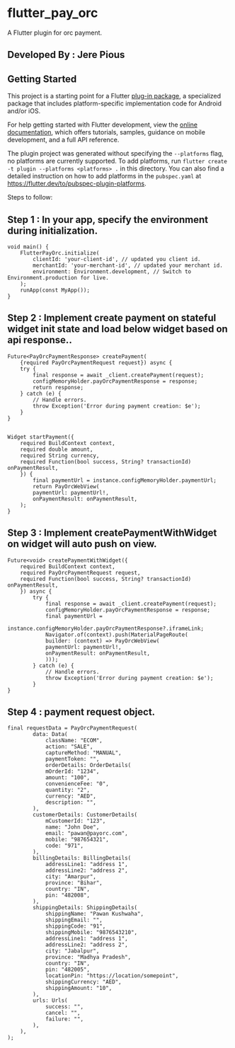 # flutter_pay_orc

A Flutter plugin for orc payment.

## Developed By : Jere Pious

## Getting Started

This project is a starting point for a Flutter
[plug-in package](https://flutter.dev/to/develop-plugins),
a specialized package that includes platform-specific implementation code for
Android and/or iOS.

For help getting started with Flutter development, view the
[online documentation](https://docs.flutter.dev), which offers tutorials,
samples, guidance on mobile development, and a full API reference.

The plugin project was generated without specifying the `--platforms` flag, no platforms are currently supported.
To add platforms, run `flutter create -t plugin --platforms <platforms> .` in this directory.
You can also find a detailed instruction on how to add platforms in the `pubspec.yaml` at https://flutter.dev/to/pubspec-plugin-platforms.

Steps to follow:

## Step 1 : In your app, specify the environment during initialization.

    void main() {        
        FlutterPayOrc.initialize(
            clientId: 'your-client-id', // updated you client id.
            merchantId: 'your-merchant-id', // updated your merchant id.
            environment: Environment.development, // Switch to Environment.production for live.
        );    
        runApp(const MyApp());
    }

## Step 2 : Implement create payment on stateful widget init state and load below widget based on api response..

    Future<PayOrcPaymentResponse> createPayment(
        {required PayOrcPaymentRequest request}) async {
        try {
            final response = await _client.createPayment(request);
            configMemoryHolder.payOrcPaymentResponse = response;
            return response;
        } catch (e) {
            // Handle errors.
            throw Exception('Error during payment creation: $e');
        }
    }


    Widget startPayment({
        required BuildContext context,
        required double amount,
        required String currency,
        required Function(bool success, String? transactionId) onPaymentResult,
        }) {
            final paymentUrl = instance.configMemoryHolder.paymentUrl;
            return PayOrcWebView(
            paymentUrl: paymentUrl!,
            onPaymentResult: onPaymentResult,
        );
    }

## Step 3 : Implement createPaymentWithWidget on widget will auto push on view.

    Future<void> createPaymentWithWidget({
        required BuildContext context,
        required PayOrcPaymentRequest request,
        required Function(bool success, String? transactionId) onPaymentResult,
        }) async {
            try {
                final response = await _client.createPayment(request);
                configMemoryHolder.payOrcPaymentResponse = response;
                final paymentUrl =
                instance.configMemoryHolder.payOrcPaymentResponse?.iframeLink;
                Navigator.of(context).push(MaterialPageRoute(
                builder: (context) => PayOrcWebView(
                paymentUrl: paymentUrl!,
                onPaymentResult: onPaymentResult,
                )));
            } catch (e) {
                // Handle errors.
                throw Exception('Error during payment creation: $e');
            }
    }

## Step 4 : payment request object.

    final requestData = PayOrcPaymentRequest(
            data: Data(
                className: "ECOM",
                action: "SALE",
                captureMethod: "MANUAL",
                paymentToken: "",
                orderDetails: OrderDetails(
                mOrderId: "1234",
                amount: "100",
                convenienceFee: "0",
                quantity: "2",
                currency: "AED",
                description: "",
            ),
            customerDetails: CustomerDetails(
                mCustomerId: "123",
                name: "John Doe",
                email: "pawan@payorc.com",
                mobile: "987654321",
                code: "971",
            ),
            billingDetails: BillingDetails(
                addressLine1: "address 1",
                addressLine2: "address 2",
                city: "Amarpur",
                province: "Bihar",
                country: "IN",
                pin: "482008",
            ),
            shippingDetails: ShippingDetails(
                shippingName: "Pawan Kushwaha",
                shippingEmail: "",
                shippingCode: "91",
                shippingMobile: "9876543210",
                addressLine1: "address 1",
                addressLine2: "address 2",
                city: "Jabalpur",
                province: "Madhya Pradesh",
                country: "IN",
                pin: "482005",
                locationPin: "https://location/somepoint",
                shippingCurrency: "AED",
                shippingAmount: "10",
            ),
            urls: Urls(
                success: "",
                cancel: "",
                failure: "",
            ),
        ),
    );